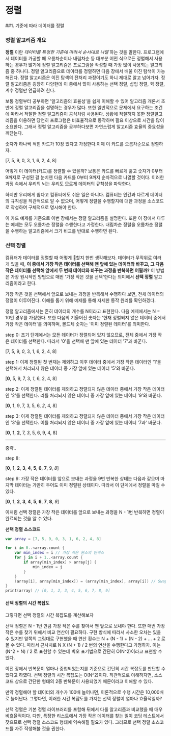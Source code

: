 # 정렬

##1. 기준에 따라 데이터를 정렬
### 정렬 알고리즘 개요
**정렬** 이란 *데이터를 특정한 기준에 따라서 순서대로 나열* 하는 것을 말한다. 프로그램에서 데이터를 가공할 때 오름차순이나 내림차순 등 대부분 어떤 식으로든 정렬해서 사용하는 경우가 많기에 정렬 알고리즘은 프로그램을 작성할 때 가장 많이 사용되는 알고리즘 중 하나다. 정렬 알고리즘으로 데이터를 정렬하면 다음 장에서 배울 이진 탐색이 가능해진다. 정렬 알고리즘은 이진 탐색의 전처리 과정이기도 하니 제대로 알고 넘어가자. 정렬 알고리즘은 굉장히 다양한데 이 중에서 많이 사용하는 선택 정렬, 삽입 정렬, 퀵 정렬, 계수 정렬만 언급하려 한다.

보통 정렬부터 공부하면 '알고리즘의 효율성'을 쉽게 이해할 수 있어 알고리즘 개론서 초반에 정렬 알고리즘을 설명하는 경우가 많다. 또한 일반적으로 문제에서 요구하는 조건에 따라서 적절한 정렬 알고리즘이 공식처럼 사용된다. 상황에 적절하지 못한 정렬알고리즘을 이용하면 당연히 프로그램은 비효율적으로 동작하며 필요 이상으로 시간을 많이 소요한다. 그래서 정렬 알고리즘을 공부하다보면 자연스럽게 알고리즘 효율의 중요성을 깨닫는다.

숫자가 하나씩 적힌 카드가 10장 있다고 가정한다.이제 이 카드를 오름차순으로 정렬하자.

[7, 5, 9, 0, 3, 1, 6, 2, 4, 8]

어떻게 이 데이터(카드)를 정렬할 수 있을까? 보통은 카드를 빠르게 훑고 숫자가 0부터 9까지로 구성된 걸 눈치챈 다음 카드를 0부터 9까지 순차적으로 나열할 것이다. 이러한 과정 속에서 우리의 뇌는 우리도 모르게 데이터의 규칙성을 파악한다.

하지만 우리에게 쉽다고 컴퓨터에도 쉬운 일은 아니다. 컴퓨터는 인간과 다르게 데이터의 규칙성을 직관적으로 알 수 없으며, 어떻게 정렬을 수행할지에 대한 과정을 소스코드로 작성하여 구체적으로 명시해야 한다.

이 카드 예제를 기준으로 이번 장에서는 정렬 알고리즘을 설명한다. 또한 이 장에서 다루는 예제는 모두 오름차순 정렬을 수행한다고 가정한다. 내림차순 정렬을 오름차순 정렬을 수행하는 알고리즘에서 크기 비교를 반대로 수행하면 된다.

### 선택 정렬
컴퓨터가 데이터를 정렬할 때 어떻게 할지 한번 생각해보자. 데이터가 무작위로 여러 개 있을 때, **이 중에서 가장 작은 데이터를 선택해 맨 앞에 있는 데이터와 바꾸고, 그 다음 작은 데이터를 선택해 앞에서 두 번째 데이터와 바꾸는 과정을 반복하면 어떨까?** 이 방법은 가장 원시적인 방법으로 매번 '가장 작은 것을 선택'한다는 의미에서 **선택 정렬** 알고리즘이라고 한다.

가장 작은 것을 선택해서 앞으로 보내는 과정을 반복해서 수행하다 보면, 전체 데이터의 정렬이 이루어진다. 이해를 돕기 위해 예제를 통해 자세한 동작 원리를 확인하겠다.

정렬 알고리즘에서는 흔히 데이터의 개수를 N이라고 표현한다. 다음 예제에서는 N = 10인 경우를 가정한다. 또한 다음의 기울어진 숫자는 '현재 정렬되지 않은 데이터 중에서 가장 작은 데이터'를 의미하며, 볼드체 숫자는 '이미 정렬된 데이터'를 의미한다.

step 0: 초기 단계에서는 모든 데이터가 정렬되어 있지 않으므로, 전체 중에서 가장 작은 데이터를 선택한다. 따라서 '0'을 선택해 맨 앞에 있는 데이터 '7'과 바꾼다.

[7, 5, 9, *0*, 3, 1, 6, 2, 4, 8]

step 1: 이제 정렬된 첫 번재는 제외하고 이후 데이터 중에서 가장 작은 데이터인 '1'을 선택해서 처리되지 않은 데이터 중 가장 앞에 있는 데이터 '5'와 바꾼다.

[**0**, 5, 9, 7, 3, *1*, 6, 2, 4, 8]

step 2: 이제 정렬된 데이터를 제외하고 정렬되지 않은 데이터 중에서 가장 작은 데이터인 '2'를 선택한다. 리를 처리되지 않은 데이터 중 가장 앞에 있는 데이터 '9'와 바꾼다.

[**0**, **1**, 9, 7, 3, 5, 6, *2*, 4, 8]

step 3: 이제 정렬된 데이터를 제외하고 정렬되지 않은 데이터 중에서 가장 작은 데이터인 '3'을 선택한다. 이를 처리되지 않은 데이터 중 가장 앞에 있는 데이터 '7과' 바꾼다.

[**0**, **1**, **2**, 7, *3*, 5, 6, 9, 4, 8]

------
중략..

step 8:

[**0**, **1**, **2**, **3**, **4**, **5**, **6**, **7**, 9, *8*]

step 9: 가장 작은 데이터를 앞으로 보내는 과정을 9번 반복한 상태는 다음과 같으며 마지막 데이터는 가만히 두어도 이미 정렬된 상태이다. 따라서 이 단계에서 정렬을 마칠 수 있다.

[**0**, **1**, **2**, **3**, **4**, **5**, **6**, **7**, **8**, *9*]

이처럼 선택 정렬은 가장 작은 데이터를 앞으로 보내는 과정을 N - 1번 반복하면 정렬이 완료되는 것을 알 수 있다.

**선택 정렬 소스코드**
```swift
var array = [7, 5, 9, 0, 3, 1, 6, 2, 4, 8]

for i in 0..<array.count {
    var min_index = i // 가장 작은 원소의 인덱스
    for j in i + 1..<array.count {
        if array[min_index] > array[j] {
            min_index = j
        }
    }
    (array[i], array[min_index]) = (array[min_index], array[i]) // Swap
}
print(array) // [0, 1, 2, 3, 4, 5, 6, 7, 8, 9]
```


#### 선택 정렬의 시간 복잡도

그렇다면 선택 정렬의 시간 복잡도를 계산해보자

선택 정렬은 N - 1번 만큼 가장 작은 수를 찾아서 맨 앞으로 보내야 한다. 또한 매번 가장 작은 수를 찾기 위해서 비교 연산이 필요하다. 구현 방식에 따라서 사소한 오차는 있을 수 있지만 앞쪽의 그림대로 구현했을 때 연산 횟수는 N + (N - 1) + (N - 2) + ... + 2 로 볼 수 있다. 따라서 근사치로 N X (N + 1) / 2 번의 연산을 수행한다고 가정하자. 이는 (N^2 + N) / 2 로 표현할 수 있는데 빅오 표기법으로 간단히 O(N^2)이라고 표현할 수 있다.

이전 장에서 반복문이 얼마나 중첩되었는지를 기준으로 간단히 시간 복잡도를 판단할 수 있다고 하였다. 선택 정렬의 시간 복잡도는 O(N^2)이다. 직관적으로 이해하자면, 소스코드 상으로 간단한 형태의 2중 반복문이 사용되었기 때문이라고 이해할 수 있다.

만약 정렬해야 할 데이터의 개수가 100배 늘어나면, 이론적으로 수행 시간은 10,000배로 늘어난다. 그렇다면, 이러한 시간 복잡도를 가지는 선택 정렬이 얼마나 효율적일까?

선택 정렬은 기본 정렬 라이브러리를 포함해 뒤에서 다룰 알고리즘과 비교했을 때 매우 비효율적이다. 다만, 특정한 리스트에서 가장 작은 데이터를 찾는 일이 코딩 테스트에서 잦으므로 선택 정렬 소스코드 형태에 익숙해질 필요가 있다. 그러므로 선택 정렬 소스코드를 자주 작생해볼 것을 권한다.
